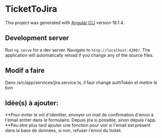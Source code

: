 # TicketToJira

This project was generated with [Angular CLI](https://github.com/angular/angular-cli) version 18.1.4.

## Development server

Run `ng serve` for a dev server. Navigate to `http://localhost:4200/`. The application will automatically reload if you change any of the source files.

## Modif a faire

Dans /src/app/services/jira.service.ts, il faut changé authToken et mettre le bon

## Idée(s) à ajouter:

**Pour éviter le vol d'identiter, envoyer un mail de confirmation d'envoi à l'email entrer dans le formulaire. Depuis jira si possible, sinon depuis l'app.
**Peu etre plus tard ajouter une fonction pour voir si l'email est présent dans la base de données, si non, refuser l'envoi du ticket.

